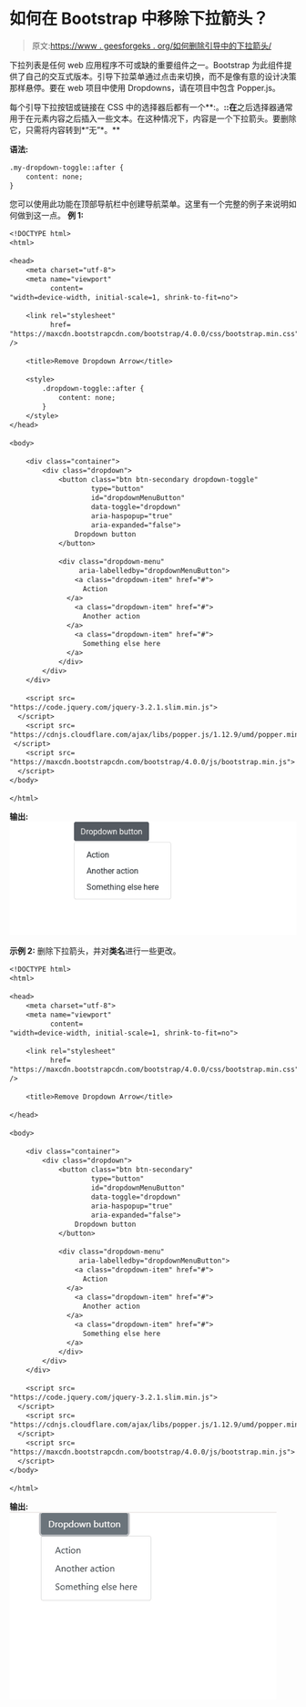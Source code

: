 # 如何在 Bootstrap 中移除下拉箭头？

> 原文:[https://www . geesforgeks . org/如何删除引导中的下拉箭头/](https://www.geeksforgeeks.org/how-to-remove-arrow-in-dropdown-in-bootstrap/)

下拉列表是任何 web 应用程序不可或缺的重要组件之一。Bootstrap 为此组件提供了自己的交互式版本。引导下拉菜单通过点击来切换，而不是像有意的设计决策那样悬停。要在 web 项目中使用 Dropdowns，请在项目中包含 Popper.js。

每个引导下拉按钮或链接在 CSS 中的选择器后都有一个**:。**::在**之后选择器通常用于在元素内容之后插入一些文本。在这种情况下，内容是一个下拉箭头。要删除它，只需将内容转到*“无”*。**

**语法:**

```
.my-dropdown-toggle::after {
    content: none;
}

```

您可以使用此功能在顶部导航栏中创建导航菜单。这里有一个完整的例子来说明如何做到这一点。
**例 1:**

```
<!DOCTYPE html>
<html>

<head>
    <meta charset="utf-8">
    <meta name="viewport" 
          content=
"width=device-width, initial-scale=1, shrink-to-fit=no">

    <link rel="stylesheet"
          href=
"https://maxcdn.bootstrapcdn.com/bootstrap/4.0.0/css/bootstrap.min.css" />

    <title>Remove Dropdown Arrow</title>

    <style>
        .dropdown-toggle::after {
            content: none;
        }
    </style>
</head>

<body>

    <div class="container">
        <div class="dropdown">
            <button class="btn btn-secondary dropdown-toggle"
                    type="button"
                    id="dropdownMenuButton" 
                    data-toggle="dropdown" 
                    aria-haspopup="true"
                    aria-expanded="false">
                Dropdown button
            </button>

            <div class="dropdown-menu" 
                 aria-labelledby="dropdownMenuButton">
                <a class="dropdown-item" href="#">
                  Action
              </a>
                <a class="dropdown-item" href="#">
                  Another action
              </a>
                <a class="dropdown-item" href="#">
                  Something else here
              </a>
            </div>
        </div>
    </div>

    <script src=
"https://code.jquery.com/jquery-3.2.1.slim.min.js">
  </script>
    <script src=
"https://cdnjs.cloudflare.com/ajax/libs/popper.js/1.12.9/umd/popper.min.js">
 </script>
    <script src=
"https://maxcdn.bootstrapcdn.com/bootstrap/4.0.0/js/bootstrap.min.js">
  </script>
</body>

</html>
```

**输出:**
![](img/e182e4eb3bf0bfe48c6f73dfc3429382.png)

**示例 2:** 删除下拉箭头，并对**类名**进行一些更改。

```
<!DOCTYPE html>
<html>

<head>
    <meta charset="utf-8">
    <meta name="viewport" 
          content=
"width=device-width, initial-scale=1, shrink-to-fit=no">

    <link rel="stylesheet" 
          href=
"https://maxcdn.bootstrapcdn.com/bootstrap/4.0.0/css/bootstrap.min.css" />

    <title>Remove Dropdown Arrow</title>

</head>

<body>

    <div class="container">
        <div class="dropdown">
            <button class="btn btn-secondary"
                    type="button" 
                    id="dropdownMenuButton" 
                    data-toggle="dropdown" 
                    aria-haspopup="true" 
                    aria-expanded="false">
                Dropdown button
            </button>

            <div class="dropdown-menu" 
                 aria-labelledby="dropdownMenuButton">
                <a class="dropdown-item" href="#">
                  Action
              </a>
                <a class="dropdown-item" href="#">
                  Another action
              </a>
                <a class="dropdown-item" href="#">
                  Something else here
              </a>
            </div>
        </div>
    </div>

    <script src=
"https://code.jquery.com/jquery-3.2.1.slim.min.js">
  </script>
    <script src=
"https://cdnjs.cloudflare.com/ajax/libs/popper.js/1.12.9/umd/popper.min.js">
  </script>
    <script src=
"https://maxcdn.bootstrapcdn.com/bootstrap/4.0.0/js/bootstrap.min.js">
  </script>
</body>

</html>
```

**输出:**
![](img/b7f47a00d9cafaef1a919a7cd62304d4.png)